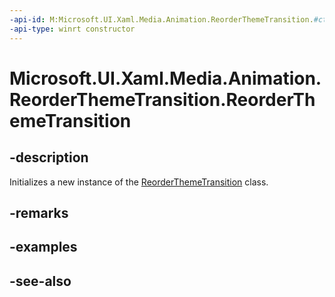 ```yaml
---
-api-id: M:Microsoft.UI.Xaml.Media.Animation.ReorderThemeTransition.#ctor
-api-type: winrt constructor
---
```


<!-- Method syntax
public ReorderThemeTransition()
-->

# Microsoft.UI.Xaml.Media.Animation.ReorderThemeTransition.ReorderThemeTransition

## -description
Initializes a new instance of the [ReorderThemeTransition](reorderthemetransition.md) class.

## -remarks

## -examples

## -see-also
